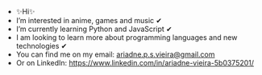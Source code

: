 -  ✨Hi✨
-  I’m interested in anime, games and music ✔
-  I’m currently learning Python and JavaScript ✔
-  I am looking to learn more about programming languages and new technologies ✔
-  You can find me on my email: ariadne.p.s.vieira@gmail.com
-  Or on LinkedIn: https://www.linkedin.com/in/ariadne-vieira-5b0375201/

<!---
Aaaririri/Aaaririri is a ✨ special ✨ repository because its `README.md` (this file) appears on your GitHub profile.
You can click the Preview link to take a look at your changes.
--->
